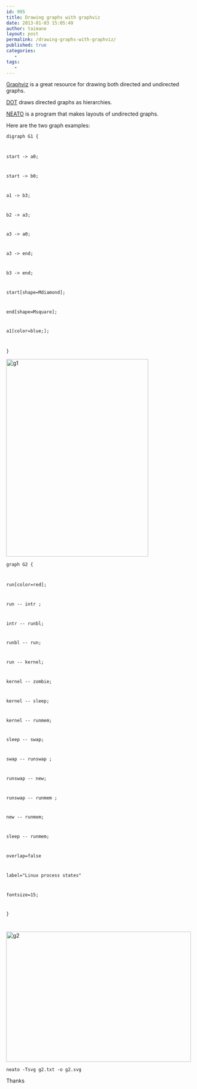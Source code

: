 ```yaml
---
id: 995
title: Drawing graphs with graphviz
date: 2013-01-03 15:05:49
author: taimane
layout: post
permalink: /drawing-graphs-with-graphviz/
published: true
categories:
   -
tags:
   -
---
```

<a rel="nofollow" href="http://www.graphviz.org/">Graphviz</a> is a great resource for drawing both directed and undirected graphs.



<a href="https://programming-review.com/drawing-graphs-with-graphviz/dotguide/" rel="attachment wp-att-999">DOT</a> draws directed graphs as hierarchies. 

<a href="https://programming-review.com/drawing-graphs-with-graphviz/neatoguide/" rel="attachment wp-att-1000">NEATO</a> is a program that makes layouts of undirected graphs.



Here are the two graph examples:



<code>digraph G1 {

start -> a0;

start -> b0;

a1 -> b3;

b2 -> a3;

a3 -> a0;

a3 -> end;

b3 -> end;

start[shape=Mdiamond];

end[shape=Msquare];

a1[color=blue;];

}</code>



<a href="https://programming-review.com/drawing-graphs-with-graphviz/g1/" rel="attachment wp-att-997"><img src="https://programming-review.com/wp-content/uploads/2013/01/g1.png" alt="g1" width="379" height="528" class="alignnone size-full wp-image-997" /></a>





<code>graph G2 {

run[color=red];

run -- intr ;

intr -- runbl;

runbl -- run;

run -- kernel;

kernel -- zombie;

kernel -- sleep;

kernel -- runmem;

sleep -- swap;

swap -- runswap ;

runswap -- new;

runswap -- runmem ;

new -- runmem;

sleep -- runmem;

overlap=false

label="Linux process states"

fontsize=15;

}

</code>



<a href="https://programming-review.com/drawing-graphs-with-graphviz/g2/" rel="attachment wp-att-998"><img src="https://programming-review.com/wp-content/uploads/2013/01/g2.png" alt="g2" width="493" height="348" class="alignnone size-full wp-image-998" /></a>



<code>neato -Tsvg   g2.txt -o g2.svg</code>



Thanks  

